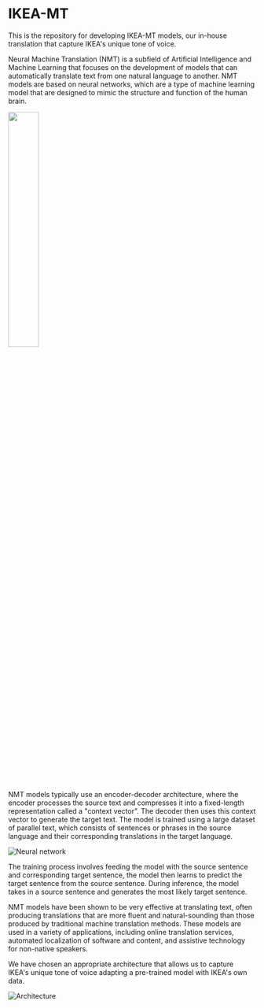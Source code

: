 # IKEA-MT

This is the repository for developing IKEA-MT models, our in-house translation that capture IKEA's unique tone of voice.

Neural Machine Translation (NMT) is a subfield of Artificial Intelligence and Machine Learning that focuses on the development of models that can automatically translate text from one natural language to another. NMT models are based on neural networks, which are a type of machine learning model that are designed to mimic the structure and function of the human brain.

<img src="https://does.pasco.k12.fl.us/wp-content/uploads/does/2020/03/machine-translation-google.jpg" width="35%" height="35%">

NMT models typically use an encoder-decoder architecture, where the encoder processes the source text and compresses it into a fixed-length representation called a "context vector". The decoder then uses this context vector to generate the target text. The model is trained using a large dataset of parallel text, which consists of sentences or phrases in the source language and their corresponding translations in the target language.

![Neural network](https://miro.medium.com/max/720/1*BbF4o_uKCRKerXpZiJBlpg.webp)

The training process involves feeding the model with the source sentence and corresponding target sentence, the model then learns to predict the target sentence from the source sentence. During inference, the model takes in a source sentence and generates the most likely target sentence.

NMT models have been shown to be very effective at translating text, often producing translations that are more fluent and natural-sounding than those produced by traditional machine translation methods. These models are used in a variety of applications, including online translation services, automated localization of software and content, and assistive technology for non-native speakers. 

We have chosen an appropriate architecture that allows us to capture IKEA's unique tone of voice adapting a pre-trained model with IKEA's own data.

![Architecture](https://ars.els-cdn.com/content/image/1-s2.0-S2666651020300024-gr11.jpg)
